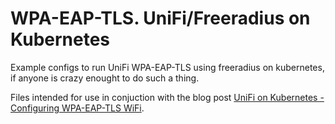 # WPA-EAP-TLS. UniFi/Freeradius on Kubernetes

Example configs to run UniFi WPA-EAP-TLS using freeradius on kubernetes, if anyone is crazy enought to do such a thing.

Files intended for use in conjuction with the blog post [UniFi on Kubernetes - Configuring WPA-EAP-TLS WiFi](https://tinfoilcipher.co.uk/2024/12/03/unifi-on-kubernetes-configuring-wpa-eap-tls-wifi).
